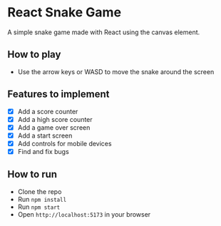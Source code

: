 # React Snake Game

A simple snake game made with React using the canvas element.

## How to play

- Use the arrow keys or WASD to move the snake around the screen

## Features to implement

- [x] Add a score counter
- [x] Add a high score counter
- [x] Add a game over screen
- [x] Add a start screen
- [x] Add controls for mobile devices
- [x] Find and fix bugs

## How to run

- Clone the repo
- Run `npm install`
- Run `npm start`
- Open `http://localhost:5173` in your browser
